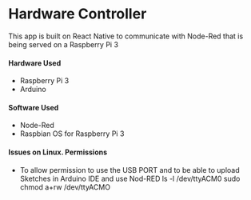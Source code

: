 # Hardware Controller

This app is built on React Native to communicate with Node-Red that is being served on a Raspberry Pi 3

#### Hardware Used
* Raspberry Pi 3
* Arduino

#### Software Used
* Node-Red
* Raspbian OS  for Raspberry Pi 3

#### Issues on Linux. Permissions

* To allow permission to use the USB PORT and to be able to upload Sketches in Arduino IDE and use Nod-RED 
ls -l /dev/ttyACM0
sudo chmod a+rw /dev/ttyACMO
